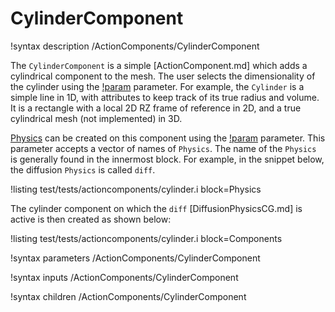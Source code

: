 # CylinderComponent

!syntax description /ActionComponents/CylinderComponent

The `CylinderComponent` is a simple [ActionComponent.md] which adds a cylindrical component to
the mesh. The user selects the dimensionality of the cylinder using the [!param](/ActionComponents/CylinderComponent/dimension) parameter. For example, the `Cylinder` is
a simple line in 1D, with attributes to keep track of its true radius and volume. It is a rectangle with a local 2D RZ frame of
reference in 2D, and a true cylindrical mesh (not implemented) in 3D.

[Physics](Physics/index.md) can be created on this component using the [!param](/ActionComponents/CylinderComponent/physics)
parameter. This parameter accepts a vector of names of `Physics`. The name of the `Physics` is generally
found in the innermost block. For example, in the snippet below, the diffusion `Physics` is called `diff`.

!listing test/tests/actioncomponents/cylinder.i block=Physics

The cylinder component on which the `diff` [DiffusionPhysicsCG.md] is active is then
created as shown below:

!listing test/tests/actioncomponents/cylinder.i block=Components

!syntax parameters /ActionComponents/CylinderComponent

!syntax inputs /ActionComponents/CylinderComponent

!syntax children /ActionComponents/CylinderComponent
